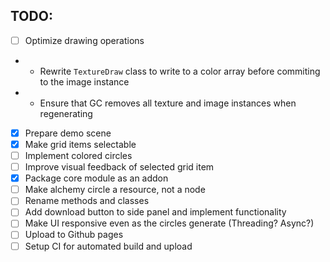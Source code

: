 TODO:
------
- [ ] Optimize drawing operations
- - Rewrite `TextureDraw` class to write to a color array before commiting to the image instance
- - Ensure that GC removes all texture and image instances when regenerating 
- [X] Prepare demo scene
- [X] Make grid items selectable
- [ ] Implement colored circles
- [ ] Improve visual feedback of selected grid item
- [X] Package core module as an addon
- [ ] Make alchemy circle a resource, not a node
- [ ] Rename methods and classes
- [ ] Add download button to side panel and implement functionality 
- [ ] Make UI responsive even as the circles generate (Threading? Async?)
- [ ] Upload to Github pages
- [ ] Setup CI for automated build and upload